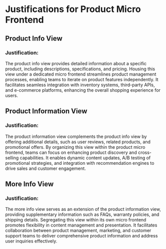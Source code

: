 
# Justifications for Product Micro Frontend

## Product Info View
### Justification:
The product info view provides detailed information about a specific product, including descriptions, specifications, and pricing. Housing this view under a dedicated micro frontend streamlines product management processes, enabling teams to iterate on product features independently. It facilitates seamless integration with inventory systems, third-party APIs, and e-commerce platforms, enhancing the overall shopping experience for users.

## Product Information View
### Justification:
The product information view complements the product info view by offering additional details, such as user reviews, related products, and promotional offers. By organizing this view within the product micro frontend, teams can focus on enhancing product discovery and cross-selling capabilities. It enables dynamic content updates, A/B testing of promotional strategies, and integration with recommendation engines to drive sales and customer engagement.

## More Info View
### Justification:
The more info view serves as an extension of the product information view, providing supplementary information such as FAQs, warranty policies, and shipping details. Segregating this view within its own micro frontend promotes flexibility in content management and presentation. It facilitates collaboration between product management, marketing, and customer support teams to deliver comprehensive product information and address user inquiries effectively.
